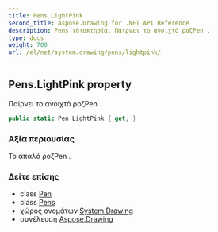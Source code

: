 ```yaml
---
title: Pens.LightPink
second_title: Aspose.Drawing for .NET API Reference
description: Pens ιδιοκτησία. Παίρνει το ανοιχτό ροζPen .
type: docs
weight: 700
url: /el/net/system.drawing/pens/lightpink/
---
```

## Pens.LightPink property

Παίρνει το ανοιχτό ροζPen .

```csharp
public static Pen LightPink { get; }
```

### Αξία περιουσίας

Το απαλό ροζPen .

### Δείτε επίσης

* class [Pen](../../pen/)
* class [Pens](../)
* χώρος ονομάτων [System.Drawing](../../pens/)
* συνέλευση [Aspose.Drawing](../../../)


